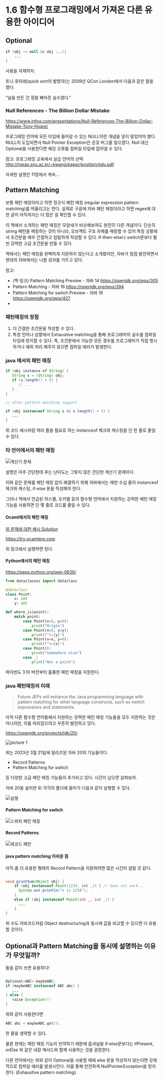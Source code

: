 # 1.6 함수형 프로그래밍에서 가져온 다른 유용한 아이디어

## Optional

```java
if (obj != null && obj ...){
    ...
}
```
사용을 자제하자.

토니 호아레(quick sort의 발명자)는 2009년 QCon London에서 다음과 같은 말을 했다.

"널을 만든 건 정말 뼈아픈 실수였다."

### Null References - The Billion Dollar Mistake

<https://www.infoq.com/presentations/Null-References-The-Billion-Dollar-Mistake-Tony-Hoare/>

프로그래밍 언어에 모든 타입에 들어갈 수 있는 NULL이란 개념을 넣지 말았어야 했다.
NULL이 도입되면서 Null Pointer Exception은 온갖 버그를 일으켰다.
Null 대신 Optional을 사용한다면 해당 오류를 컴파일 타임에 잡아낼 수 있다.

참고: 프로그래밍 교육에서 실습 언어의 선택
<http://ropas.snu.ac.kr/~kwang/paper/position/edu.pdf>

자세한 설명은 11장에서 계속...

## Pattern Matching

보통 패턴 매칭이라고 하면 정규식 패턴 매칭 (regular expression pattern matching)를 떠올리고는 한다. 실제로 구글에 자바 패턴 매칭이라고 하면 regex에 대한 글이 아직까지는 더 많은 걸 확인할 수 있다.

이 책에서 소개하는 패턴 매칭은 모양새가 비슷해보여도 완전히 다른 개념이다.
단순히 string 패턴을 매칭하는 것이 아니라, 오브젝트 구조 자체를 매칭할 수 있어 특정 상황에서 조건문을 매우 간결하고 엄밀하게 작성할 수 있다.
If-then-else나 switch문보다 훨씬 강력한 고급 조건문을 만들 수 있다.

책에서는 패턴 매칭을 완벽하게 지원하지 않는다고 소개했지만, 자바가 점점 발전하면서 현대의 자바에서는 나름 성과를 거두고 있다.

참고:

- (책 링크) Pattern Matching Preview - 자바 14 <https://openjdk.org/jeps/305>
- Pattern Matching - 자바 16 <https://openjdk.org/jeps/394>
- Pattern Matching for switch Preview - 자바 19 <https://openjdk.org/jeps/427>
-

### 패턴매칭의 장점

1. 더 간결한 조건문을 작성할 수 있다.
1. 특정 언어나 상황에서 Exhaustive matching을 통해 프로그래머의 실수를 컴파일 타임에 방지할 수 있다.
   즉, 조건문에서 가능한 모든 경우를 프로그래머가 직접 명시하거나 예외 처리 해주지 않으면 컴파일 에러가 발생한다.

### java 에서의 패턴 매칭

```java
if (obj instance of String) {
   String s = (String) obj;
   if (s.length() > 5) {
      // ...
   }
}

// after pattern matching support

if (obj instanceof String s && s.length() > 5) {
   ...
}
```

위 코드 예시처럼 여러 줄을 필요로 하는 instanceof 체크와 캐스팅을 단 한 줄로 줄일 수 있다.

### 타 언어에서의 패턴 매칭

![계산기 문제](images/20230330163136.png)

설명은 아주 간단한데 푸는 난이도는 그렇지 않은 간단한 계산기 문제이다.

이와 같은 문제를 패턴 매칭 없이 해결하기 위해 자바에서는 매번 수십 줄의 instanceof 체크와 캐스팅, if-else 문을 작성해야 한다.

그러나 책에서 언급된 하스켈, 오카멜 등의 함수형 언어에서 지원하는 강력한 패턴 매칭 기능을 사용하면 단 몇 줄로 코드를 줄일 수 있다.

#### Ocaml에서의 패턴 매칭

[위 문제에 대한 예시 Solution](calculator-ocaml/main.ml)

<https://try.ocamlpro.com>

위 링크에서 실행하면 된다.

#### Python에서의 패턴 매칭

<https://peps.python.org/pep-0636/>

```python
from dataclasses import dataclass

@dataclass
class Point:
    x: int
    y: int

def where_is(point):
    match point:
        case Point(x=0, y=0):
            print("Origin")
        case Point(x=0, y=y):
            print(f"Y={y}")
        case Point(x=x, y=0):
            print(f"X={x}")
        case Point():
            print("Somewhere else")
        case _:
            print("Not a point")
```

파이썬도 3.10 버전부터 훌륭한 패턴 매칭을 지원한다.

### java 패턴매칭의 미래

> Future JEPs will enhance the Java programming language with pattern matching for other language constructs, such as switch expressions and statements.

아직 다른 함수형 언어들에서 지원하는 강력한 패턴 매칭 기능들을 모두 지원하는 것은 아니지만, 이를 따라잡으려고 꾸준히 발전하고 있다.

<https://openjdk.org/projects/jdk/20/>

![picture 1](./images/b77005135cce1d05bb8201f95fb4930d24443b788d294b6aff551d56a06b389a.png)

위는 2023년 3월 21일에 릴리즈된 자바 20의 기능들이다.

- Record Patterns
- Pattern Matching for switch

등 다양한 고급 패턴 매칭 기능들이 추가되고 있다.
시간이 남으면 살펴보자.

자바 20을 설치한 뒤 각각의 폴더에 들어가 다음과 같이 실행할 수 있다.

![실행](images/20230330155439.png)

#### Pattern Matching for switch

![스위치 패턴 매칭](images/20230330171111.png)

#### Record Patterns

![레코드 패턴](images/20230330171242.png)

#### java pattern matching 아쉬운 점

아직 좀 더 유용한 형태의 Record Pattern을 지원하려면 많은 시간이 걸릴 것 같다.

``` java

void printSum(Object obj) {
    if (obj instanceof Point(1234, int _)) { // does not work...
      System.out.println("x is 1234");
    }
    else if (obj instanceof Point(int _, int _)) {
      ...
    }
}

```

위 수도 자바코드처럼 Object destructuring과 동시에 값을 비교할 수 있으면 더 유용할 것이다.


## Optional과 Pattern Matching을 동시에 설명하는 이유가 무엇일까?

둘을 같이 쓰면 유용하다!

``` java

Optional<ABC> maybeABC;
if (maybeABC instanceof ABC abc) {
   ...
} else {
   raise Exception!!!
}

```

위와 같이 사용한다면 
```java
ABC abc = maybeABC.get();
```
한 줄을 생략할 수 있다.

물론 현재는 패턴 매칭 기능이 빈약하기 때문에 옵셔널을 if-else문보다는 ifPresent, orElse 와 같은 내장 메서드와 함께 사용하는 것을 권장한다.

다른 언어에서는 위와 같이 Optional을 사용할 때에 else 문을 작성하지 않는다면 강제적으로 컴파일 에러를 발생시킨다. 이를 통해 안전하게 NullPointerException을 방지한다. (Exhaustive pattern matching)
